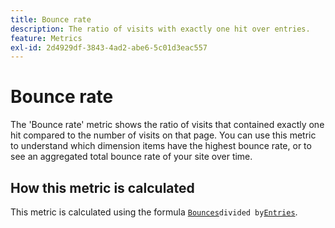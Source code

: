```yaml
---
title: Bounce rate
description: The ratio of visits with exactly one hit over entries.
feature: Metrics
exl-id: 2d4929df-3843-4ad2-abe6-5c01d3eac557
---
```

# Bounce rate

The 'Bounce rate' metric shows the ratio of visits that contained exactly one hit compared to the number of visits on that page. You can use this metric to understand which dimension items have the highest bounce rate, or to see an aggregated total bounce rate of your site over time.

## How this metric is calculated

This metric is calculated using the formula [`Bounces`](bounces.md)` divided by `[`Entries`](entries.md).
